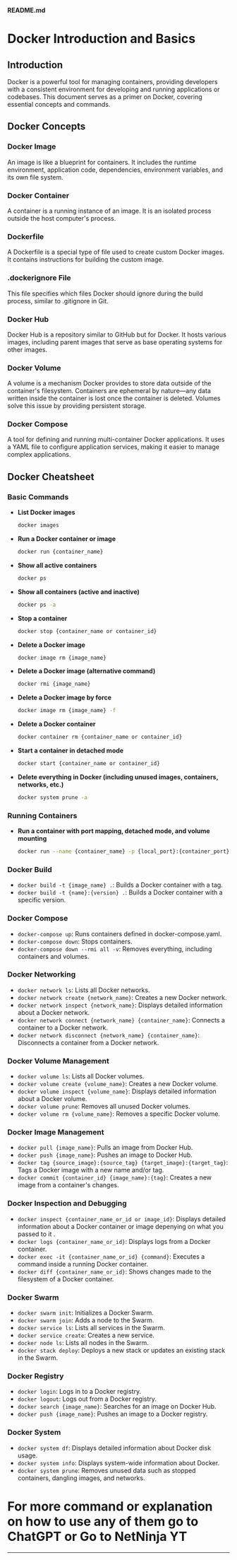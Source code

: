 **README.md**

# Docker Introduction and Basics

## Introduction

Docker is a powerful tool for managing containers, providing developers with a consistent environment for developing and running applications or codebases. This document serves as a primer on Docker, covering essential concepts and commands.

## Docker Concepts

### Docker Image

An image is like a blueprint for containers. It includes the runtime environment, application code, dependencies, environment variables, and its own file system.

### Docker Container

A container is a running instance of an image. It is an isolated process outside the host computer's process.

### Dockerfile

A Dockerfile is a special type of file used to create custom Docker images. It contains instructions for building the custom image.

### .dockerignore File

This file specifies which files Docker should ignore during the build process, similar to .gitignore in Git.

### Docker Hub

Docker Hub is a repository similar to GitHub but for Docker. It hosts various images, including parent images that serve as base operating systems for other images.

### Docker Volume

A volume is a mechanism Docker provides to store data outside of the container's filesystem. Containers are ephemeral by nature—any data written inside the container is lost once the container is deleted. Volumes solve this issue by providing persistent storage.

### Docker Compose

A tool for defining and running multi-container Docker applications. It uses a YAML file to configure application services, making it easier to manage complex applications.

## Docker Cheatsheet

### **Basic Commands**

- **List Docker images**  
  ```bash
  docker images
  ```

- **Run a Docker container or image**  
  ```bash
  docker run {container_name}
  ```

- **Show all active containers**  
  ```bash
  docker ps
  ```

- **Show all containers (active and inactive)**  
  ```bash
  docker ps -a
  ```

- **Stop a container**  
  ```bash
  docker stop {container_name or container_id}
  ```

- **Delete a Docker image**  
  ```bash
  docker image rm {image_name}
  ```

- **Delete a Docker image (alternative command)**  
  ```bash
  docker rmi {image_name}
  ```

- **Delete a Docker image by force**  
  ```bash
  docker image rm {image_name} -f
  ```

- **Delete a Docker container**  
  ```bash
  docker container rm {container_name or container_id}
  ```

- **Start a container in detached mode**  
  ```bash
  docker start {container_name or container_id}
  ```

- **Delete everything in Docker (including unused images, containers, networks, etc.)**  
  ```bash
  docker system prune -a
  ```

### **Running Containers**

- **Run a container with port mapping, detached mode, and volume mounting**  
  ```bash
  docker run --name {container_name} -p {local_port}:{container_port} -d -v {path_in_system}:{path_in_container} {image_name}
  ```

### Docker Build

- `docker build -t {image_name} .`: Builds a Docker container with a tag.
- `docker build -t {name}:{version} .`: Builds a Docker container with a specific version.

### Docker Compose

- `docker-compose up`: Runs containers defined in docker-compose.yaml.
- `docker-compose down`: Stops containers.
- `docker-compose down --rmi all -v`: Removes everything, including containers and volumes.

### Docker Networking

- `docker network ls`: Lists all Docker networks.
- `docker network create {network_name}`: Creates a new Docker network.
- `docker network inspect {network_name}`: Displays detailed information about a Docker network.
- `docker network connect {network_name} {container_name}`: Connects a container to a Docker network.
- `docker network disconnect {network_name} {container_name}`: Disconnects a container from a Docker network.

### Docker Volume Management

- `docker volume ls`: Lists all Docker volumes.
- `docker volume create {volume_name}`: Creates a new Docker volume.
- `docker volume inspect {volume_name}`: Displays detailed information about a Docker volume.
- `docker volume prune`: Removes all unused Docker volumes.
- `docker volume rm {volume_name}`: Removes a specific Docker volume.

### Docker Image Management

- `docker pull {image_name}`: Pulls an image from Docker Hub.
- `docker push {image_name}`: Pushes an image to Docker Hub.
- `docker tag {source_image}:{source_tag} {target_image}:{target_tag}`: Tags a Docker image with a new name and/or tag.
- `docker commit {container_id} {image_name}:{tag}`: Creates a new image from a container's changes.

### Docker Inspection and Debugging

- `docker inspect {container_name_or_id or image_id}`: Displays detailed information about a Docker container or image depenying on what you passed to it .
- `docker logs {container_name_or_id}`: Displays logs from a Docker container.
- `docker exec -it {container_name_or_id} {command}`: Executes a command inside a running Docker container.
- `docker diff {container_name_or_id}`: Shows changes made to the filesystem of a Docker container.

### Docker Swarm

- `docker swarm init`: Initializes a Docker Swarm.
- `docker swarm join`: Adds a node to the Swarm.
- `docker service ls`: Lists all services in the Swarm.
- `docker service create`: Creates a new service.
- `docker node ls`: Lists all nodes in the Swarm.
- `docker stack deploy`: Deploys a new stack or updates an existing stack in the Swarm.

### Docker Registry

- `docker login`: Logs in to a Docker registry.
- `docker logout`: Logs out from a Docker registry.
- `docker search {image_name}`: Searches for an image on Docker Hub.
- `docker push {image_name}`: Pushes an image to a Docker registry.

### Docker System

- `docker system df`: Displays detailed information about Docker disk usage.
- `docker system info`: Displays system-wide information about Docker.
- `docker system prune`: Removes unused data such as stopped containers, dangling images, and networks.

# For more command or explanation on how to use any of them go to ChatGPT or Go to NetNinja YT
---
